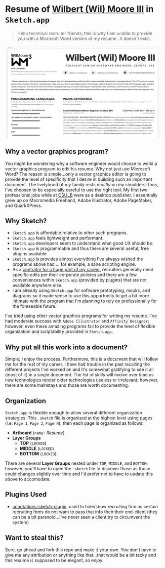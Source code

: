 # Resume of [Wilbert (Wil) Moore III][Wilbert (Wil) Moore III on LinkedIn] in `Sketch.app`
> Hello technical recruiter friends; this is why I am unable to provide you with a Microsoft Word version of my resume...it doesn't exist.

[![](./readme/screenshots/resume.png)](https://linkedin.com/in/wilmoore)

## Why a vector graphics program?
You might be wondering why a software engineer would choose to weild a vector graphics program to edit his resume. Why not just use Microsoft Word? The reason is simple...only a vector graphics editor is going to provide the level of specificity that I desire in building such an important document. The livelyhood of my family rests _mostly_ on my shoulders; thus, I've choosen to be especially careful to use the right tool. My first two professional jobs while at [CSULB][] were as a desktop publisher. I essentially grew up on Macromedia Freehand, Adobe Illustrator, Adobe PageMaker, and QuarkXPress.

## Why Sketch?
- `Sketch.app` is affordable relative to other such programs.
- `Sketch.app` feels lightweight and performant.
- `Sketch.app` developers seem to understand what good UX should be.
- `Sketch.app` is programmable and thus there are several useful, free plugins available.
- `Sketch.app` is provides almost everything I've always wished the programs above had ... for example, a sane scripting engine.
- As a [contrator for a huge part of my career][The Nomadic Developer], recruiters generally need specific edits per their corporate policies and there are a few conveniences within `Sketch.app` (provided by plugins) that are not available anywhere else.
- I am already using `Sketch.app` for software prototyping, mocks, and diagrams so it made sense to use this opportunity to get a bit more intimate with the program that I'm planning to rely on professionally for the foreseable future.

I've tried using other vector graphics programs for writing my resume. I've had moderate success with `Adobe Illustrator` and `Affinity Designer`; however, even these amazing programs fail to provide the level of flexible organization and scriptability provided in `Sketch.app`.

## Why put all this work into a document?
Simple; I enjoy the process. Furthermore, this is a document that will follow me for the rest of my career. I have had trouble in the past recalling the different projects I've worked on and it's somewhat gratifying to see it all (most of it) in a single document. The list of skills will evolve over time as new technologies render older technologies useless or irrelevant; however, there are some mainstays and those are worth documenting.

## Organization
`Sketch.app` is flexible enough to allow several different organization strategies. This `.sketch` file is organized at the highest level using pages (i.e. `Page 1`, `Page 2`, `Page N`), then each page is organized as follows:

- **Artboard** (`name:` _Resume_)
- **Layer Groups**
  - **TOP** (`LOCKED`)
  - **MIDDLE** (`LOCKED`)
  - **BOTTOM** (`LOCKED`)

There are several **Layer Groups** nested under `TOP`, `MIDDLE`, and `BOTTOM`; however, you'll have to open the `.sketch` file to discover those as those could changes slightly over time and I'd prefer not to have to update this above to accomodate.

## Plugins Used
- [annotations-sketch-plugin][]: used to hide/show recruiting firm as certain recruiting firms do not want to pass that info their their end-client (they can be a bit paranoid...I've never seen a client try to circumvent the system)

## Want to steal this?
Sure, go ahead and fork this repo and make it your own. You don't have to give me any attribution or anything like that...that would be a bit tacky and this resume is supposed to be elegant, so enjoy.


[The Nomadic Developer]: https://amzn.to/2C1gqlt
[Wilbert (Wil) Moore III on LinkedIn]: https://linkedin.com/in/wilmoore
[annotations-sketch-plugin]: https://github.com/BaguetteEngineering/annotations-sketch-plugin
[CSULB]: https://www.csulb.edu
